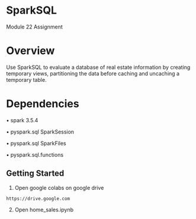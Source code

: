 # SparkSQL
Module 22 Assignment

# Overview
Use SparkSQL to evaluate a database of real estate information by creating temporary views, partitioning the data before caching and uncaching a temporary table.

# Dependencies
•	spark 3.5.4

•	pyspark.sql SparkSession

•	pyspark.sql SparkFiles

•	pyspark.sql.functions

## Getting Started
1. Open google colabs on google drive
```
https://drive.google.com
```
2. Open home_sales.ipynb
```
